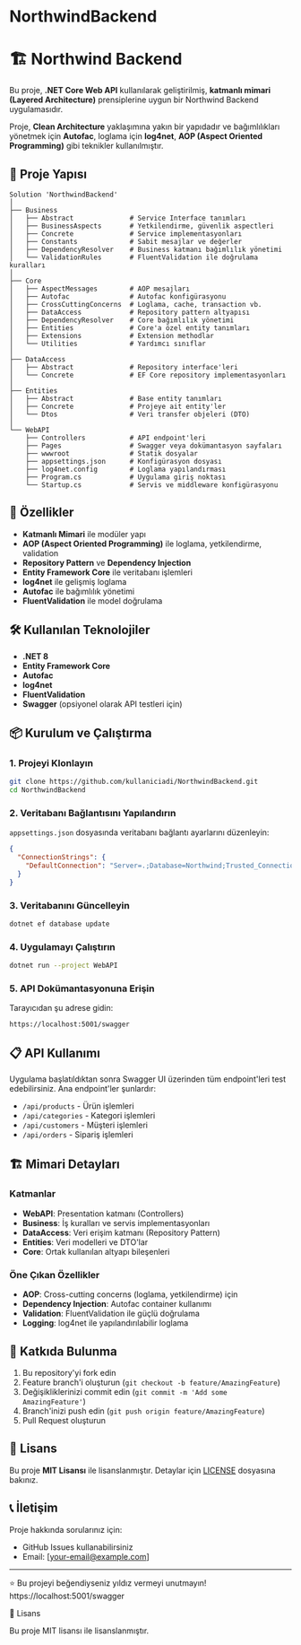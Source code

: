 # NorthwindBackend
# 🏗️ Northwind Backend

Bu proje, **.NET Core Web API** kullanılarak geliştirilmiş, **katmanlı mimari (Layered Architecture)** prensiplerine uygun bir Northwind Backend uygulamasıdır.

Proje, **Clean Architecture** yaklaşımına yakın bir yapıdadır ve bağımlılıkları yönetmek için **Autofac**, loglama için **log4net**, **AOP (Aspect Oriented Programming)** gibi teknikler kullanılmıştır.

## 📂 Proje Yapısı

```
Solution 'NorthwindBackend'
│
├── Business
│   ├── Abstract              # Service Interface tanımları
│   ├── BusinessAspects       # Yetkilendirme, güvenlik aspectleri
│   ├── Concrete              # Service implementasyonları
│   ├── Constants             # Sabit mesajlar ve değerler
│   ├── DependencyResolver    # Business katmanı bağımlılık yönetimi
│   └── ValidationRules       # FluentValidation ile doğrulama kuralları
│
├── Core
│   ├── AspectMessages        # AOP mesajları
│   ├── Autofac               # Autofac konfigürasyonu
│   ├── CrossCuttingConcerns  # Loglama, cache, transaction vb.
│   ├── DataAccess            # Repository pattern altyapısı
│   ├── DependencyResolver    # Core bağımlılık yönetimi
│   ├── Entities              # Core'a özel entity tanımları
│   ├── Extensions            # Extension methodlar
│   └── Utilities             # Yardımcı sınıflar
│
├── DataAccess
│   ├── Abstract              # Repository interface'leri
│   └── Concrete              # EF Core repository implementasyonları
│
├── Entities
│   ├── Abstract              # Base entity tanımları
│   ├── Concrete              # Projeye ait entity'ler
│   └── Dtos                  # Veri transfer objeleri (DTO)
│
└── WebAPI
    ├── Controllers           # API endpoint'leri
    ├── Pages                 # Swagger veya dokümantasyon sayfaları
    ├── wwwroot               # Statik dosyalar
    ├── appsettings.json      # Konfigürasyon dosyası
    ├── log4net.config        # Loglama yapılandırması
    ├── Program.cs            # Uygulama giriş noktası
    └── Startup.cs            # Servis ve middleware konfigürasyonu
```

## 🚀 Özellikler

- **Katmanlı Mimari** ile modüler yapı
- **AOP (Aspect Oriented Programming)** ile loglama, yetkilendirme, validation
- **Repository Pattern** ve **Dependency Injection**
- **Entity Framework Core** ile veritabanı işlemleri
- **log4net** ile gelişmiş loglama
- **Autofac** ile bağımlılık yönetimi
- **FluentValidation** ile model doğrulama

## 🛠️ Kullanılan Teknolojiler

- **.NET 8**
- **Entity Framework Core**
- **Autofac**
- **log4net**
- **FluentValidation**
- **Swagger** (opsiyonel olarak API testleri için)

## 📦 Kurulum ve Çalıştırma

### 1. Projeyi Klonlayın
```bash
git clone https://github.com/kullaniciadi/NorthwindBackend.git
cd NorthwindBackend
```

### 2. Veritabanı Bağlantısını Yapılandırın
`appsettings.json` dosyasında veritabanı bağlantı ayarlarını düzenleyin:

```json
{
  "ConnectionStrings": {
    "DefaultConnection": "Server=.;Database=Northwind;Trusted_Connection=True;"
  }
}
```

### 3. Veritabanını Güncelleyin
```bash
dotnet ef database update
```

### 4. Uygulamayı Çalıştırın
```bash
dotnet run --project WebAPI
```

### 5. API Dokümantasyonuna Erişin
Tarayıcıdan şu adrese gidin:
```
https://localhost:5001/swagger
```

## 📋 API Kullanımı

Uygulama başlatıldıktan sonra Swagger UI üzerinden tüm endpoint'leri test edebilirsiniz. Ana endpoint'ler şunlardır:

- `/api/products` - Ürün işlemleri
- `/api/categories` - Kategori işlemleri
- `/api/customers` - Müşteri işlemleri
- `/api/orders` - Sipariş işlemleri

## 🏗️ Mimari Detayları

### Katmanlar
- **WebAPI**: Presentation katmanı (Controllers)
- **Business**: İş kuralları ve servis implementasyonları
- **DataAccess**: Veri erişim katmanı (Repository Pattern)
- **Entities**: Veri modelleri ve DTO'lar
- **Core**: Ortak kullanılan altyapı bileşenleri

### Öne Çıkan Özellikler
- **AOP**: Cross-cutting concerns (loglama, yetkilendirme) için
- **Dependency Injection**: Autofac container kullanımı
- **Validation**: FluentValidation ile güçlü doğrulama
- **Logging**: log4net ile yapılandırılabilir loglama

## 🤝 Katkıda Bulunma

1. Bu repository'yi fork edin
2. Feature branch'i oluşturun (`git checkout -b feature/AmazingFeature`)
3. Değişikliklerinizi commit edin (`git commit -m 'Add some AmazingFeature'`)
4. Branch'inizi push edin (`git push origin feature/AmazingFeature`)
5. Pull Request oluşturun

## 📄 Lisans

Bu proje **MIT Lisansı** ile lisanslanmıştır. Detaylar için [LICENSE](LICENSE) dosyasına bakınız.

## 📞 İletişim

Proje hakkında sorularınız için:
- GitHub Issues kullanabilirsiniz
- Email: [your-email@example.com]

---

⭐ Bu projeyi beğendiyseniz yıldız vermeyi unutmayın!
https://localhost:5001/swagger

📄 Lisans

Bu proje MIT lisansı ile lisanslanmıştır.

